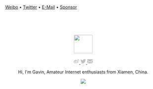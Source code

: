 [Weibo]() • [Twitter]() • [E-Mail](mailto:gavin2love@qq.com) • [Sponsor]()

<div align="center">
  <br>
  <br>
  <br>
  <br>
  <a href="https://wangchujiang.com/">
    <img width="60" height="60" src="https://avatars.githubusercontent.com/u/43870946?s=460&u=4c36c87ad2021af77b12f700e78f1b6ea478b569&v=4" />
  </a>
  <br>
  <p>
    <a href="http://weibo.com/pc175">
      <img width="18" height="18" src="https://raw.githubusercontent.com/gavin2love/gavin2love/master/imgs/weibo.svg?sanitize=true" />
    </a>
    <a href="https://twitter.com/gavin2love">
      <img width="18" height="18" src="https://raw.githubusercontent.com/gavin2love/gavin2love/master/imgs/twitter.svg?sanitize=true" />
    </a>
    <a href="mailto:wowohoo@qq.com">
      <img width="18" height="18" src="https://raw.githubusercontent.com/gavin2love/gavin2love/master/imgs/mail.svg?sanitize=true" />
    </a>
  </p>
  <p>Hi, I'm Gavin, Amateur Internet enthusiasts from Xiamen, China.</p>
  <p>
    <a href="https://wangchujiang.com/">
      <img src="https://github-readme-stats.vercel.app/api?username=gavin2love&show_icons=true&icon_color=805AD5&text_color=718096&bg_color=ffffff&hide_title=true&hide_border=true&hide=contribs,issues" />
    </a>
  </p>
  
  <br>
  <br>
</div>